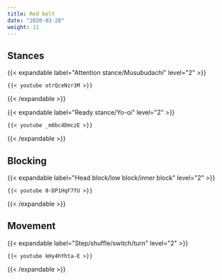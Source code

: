 ```yaml
---
title: Red belt
date: "2020-03-28"
weight: 11
---
```


## Stances

{{< expandable label="Attention stance/Musubudachi" level="2" >}}

    {{< youtube otrQceNzr3M >}}

{{< /expandable >}}


{{< expandable label="Ready stance/Yo-oi" level="2" >}}

    {{< youtube _m0bc4DmczE >}}

{{< /expandable >}}


## Blocking

{{< expandable label="Head block/low block/inner block" level="2" >}}

    {{< youtube 0-DP1HqF7fU >}}

{{< /expandable >}}


## Movement

{{< expandable label="Step/shuffle/switch/turn" level="2" >}}

    {{< youtube kHy4hYhta-E >}}

{{< /expandable >}}



